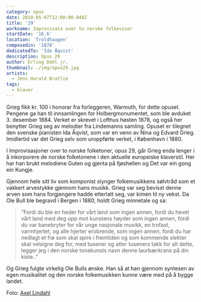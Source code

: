 ```yaml
---
category: opus
date: 2018-05-07T12:00:00.048Z
title: '29'
workname: Improvisata over to norske folkeviser
startDate: '16.6'
location: 'Troldhaugen'
composedin: '1878'
dedicatedTo: 'Ida Åqvist'
description: Opus 29
author: Erling Dahl jr.
thumbnail: ./img/opus29.jpg
artists:
  - Jens Harald Bratlie
tags:
  - klaver
---
```

Grieg fikk kr. 100 i honorar fra forleggeren, Warmuth, for dette opuset. Pengene ga han til innsamlingen for Holbergmonumentet, som ble avduket 3. desember 1884. Verket er skrevet i Lofthus høsten 1878, og også her benytter Grieg seg av melodier fra Lindemanns samling. Opuset er tilegnet den svenske pianisten Ida Åqvist, som var en venn av Nina og Edvard Grieg. Imidlertid var det Grieg selv som uroppførte verket, i København i 1880.  

I Improvisasjoner over to norske folketoner, opus 29, går Grieg enda lenger i å inkorporere de norske folketonene i den aktuelle europeiske klaverstil. Her har han brukt melodiene Guten og gjenta på fjøshellen og Det var ein gong ein Kungje.

Gjennom hele sitt liv som komponist slynger folkemusikkens sølvtråd som et vakkert arvestykke gjennom hans musikk. Grieg var seg bevisst denne arven som hans forgjengere hadde etterlatt seg, var kimen til ny vekst. Da Ole Bull ble begravd i Bergen i 1880, holdt Grieg minnetale og sa:

> ”Fordi du ble en heder for vårt land som ingen annen, fordi du hevet vårt land med deg opp mot kunstens høyder som ingen annen, fordi du var banebryter for vår unge nasjonale musikk, en trofast, varmhjertet, og alle hjerter erobrende, som ingen annen, fordi du har nedlagt et frø som skal spire i fremtiden og som kommende slekter skal velsigne deg for, med tusener og atter tuseners takk for alt dette, legger jeg i den norske tonekunsts navn denne laurbærkrans på din kiste..”

Og Grieg fulgte virkelig Ole Bulls ønske. Han så at han gjennom syntesen av egen musikalitet og den norske folkemusikken kunne være med på å bygge landet.

Foto: <a href="https://commons.wikimedia.org/wiki/File:280._Hardanger,_Parti_af_Folgefonnen_fra_Lofthus_-_NB_bldsa_AL0280.jpg">
Axel Lindahl</a>
